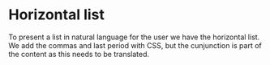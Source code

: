 # Horizontal list

To present a list in natural language for the user we have the horizontal list. We add the commas and last period with CSS, but the cunjunction is part of the content as this needs to be translated.
